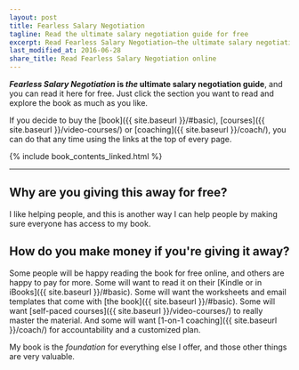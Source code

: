 ```yaml
---
layout: post
title: Fearless Salary Negotiation
tagline: Read the ultimate salary negotiation guide for free
excerpt: Read Fearless Salary Negotiation—the ultimate salary negotiation guide—online to decide if it's right for you.
last_modified_at: 2016-06-28
share_title: Read Fearless Salary Negotiation online
---
```


***Fearless Salary Negotiation* is *the* ultimate salary negotiation guide**, and you can read it here for free. Just click the section you want to read and explore the book as much as you like.

If you decide to buy the [book]({{ site.baseurl }}/#basic), [courses]({{ site.baseurl }}/video-courses/) or [coaching]({{ site.baseurl }}/coach/), you can do that any time using the links at the top of every page.

<html>
{% include book_contents_linked.html %}
</html>

* * *

## Why are you giving this away for free?

I like helping people, and this is another way I can help people by making sure everyone has access to my book.

## How do you make money if you're giving it away?

Some people will be happy reading the book for free online, and others are happy to pay for more. Some will want to read it on their [Kindle or in iBooks]({{ site.baseurl }}/#basic). Some will want the worksheets and email templates that come with [the book]({{ site.baseurl }}/#basic). Some will want [self-paced courses]({{ site.baseurl }}/video-courses/) to really master the material. And some will want [1-on-1 coaching]({{ site.baseurl }}/coach/) for accountability and a customized plan.

My book is the *foundation* for everything else I offer, and those other things are very valuable.